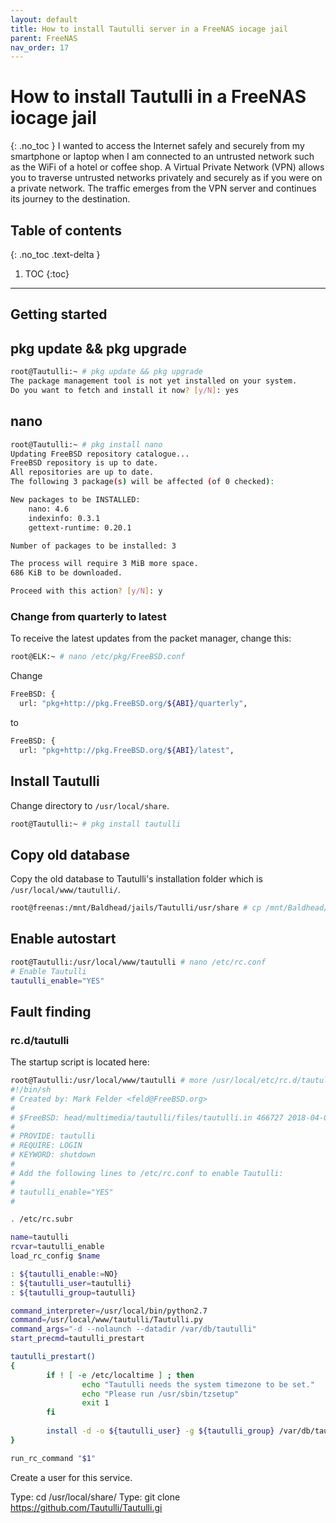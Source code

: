 ```yaml
---
layout: default
title: How to install Tautulli server in a FreeNAS iocage jail
parent: FreeNAS
nav_order: 17
---
```


# How to install Tautulli in a FreeNAS iocage jail
{: .no_toc }
I wanted to access the Internet safely and securely from my smartphone or laptop when I am connected to an untrusted network such as the WiFi of a hotel or coffee shop. A Virtual Private Network (VPN) allows you to traverse untrusted networks privately and securely as if you were on a private network. The traffic emerges from the VPN server and continues its journey to the destination. 

## Table of contents
{: .no_toc .text-delta }
1. TOC
{:toc}
---

## Getting started


## pkg update && pkg upgrade
```bash
root@Tautulli:~ # pkg update && pkg upgrade
The package management tool is not yet installed on your system.
Do you want to fetch and install it now? [y/N]: yes
```


## nano
```bash
root@Tautulli:~ # pkg install nano
Updating FreeBSD repository catalogue...
FreeBSD repository is up to date.
All repositories are up to date.
The following 3 package(s) will be affected (of 0 checked):

New packages to be INSTALLED:
	nano: 4.6
	indexinfo: 0.3.1
	gettext-runtime: 0.20.1

Number of packages to be installed: 3

The process will require 3 MiB more space.
686 KiB to be downloaded.

Proceed with this action? [y/N]: y
```
### Change from quarterly to latest
To receive the latest updates from the packet manager, change this:
```bash
root@ELK:~ # nano /etc/pkg/FreeBSD.conf 
```
Change
```bash
FreeBSD: {
  url: "pkg+http://pkg.FreeBSD.org/${ABI}/quarterly",
```
to
```bash
FreeBSD: {
  url: "pkg+http://pkg.FreeBSD.org/${ABI}/latest",
```

## Install Tautulli
Change directory to `/usr/local/share`.

```bash
root@Tautulli:~ # pkg install tautulli
```

## Copy old database
Copy the old database to Tautulli's installation folder which is `/usr/local/www/tautulli/`.

```bash
root@freenas:/mnt/Baldhead/jails/Tautulli/usr/share # cp /mnt/Baldhead/jails/Tautulli/usr/local/share/Tautulli/tautulli.db /mnt/Baldhead/iocage/jails/Tautulli/root/var/db/tautulli/
```

## Enable autostart
```bash
root@Tautulli:/usr/local/www/tautulli # nano /etc/rc.conf
# Enable Tautulli     
tautulli_enable="YES"
```

## Fault finding
### rc.d/tautulli
The startup script is located here:
```bash
root@Tautulli:/usr/local/www/tautulli # more /usr/local/etc/rc.d/tautulli
#!/bin/sh
# Created by: Mark Felder <feld@FreeBSD.org>
#
# $FreeBSD: head/multimedia/tautulli/files/tautulli.in 466727 2018-04-07 14:14:23Z feld $
#
# PROVIDE: tautulli
# REQUIRE: LOGIN
# KEYWORD: shutdown
#
# Add the following lines to /etc/rc.conf to enable Tautulli:
#
# tautulli_enable="YES"
#

. /etc/rc.subr

name=tautulli
rcvar=tautulli_enable
load_rc_config $name

: ${tautulli_enable:=NO}
: ${tautulli_user=tautulli}
: ${tautulli_group=tautulli}

command_interpreter=/usr/local/bin/python2.7
command=/usr/local/www/tautulli/Tautulli.py
command_args="-d --nolaunch --datadir /var/db/tautulli"
start_precmd=tautulli_prestart

tautulli_prestart()
{
        if ! [ -e /etc/localtime ] ; then
                echo "Tautulli needs the system timezone to be set."
                echo "Please run /usr/sbin/tzsetup"
                exit 1
        fi
        
        install -d -o ${tautulli_user} -g ${tautulli_group} /var/db/tautulli
}

run_rc_command "$1"
```



Create a user for this service. 


Type: cd /usr/local/share/
Type: git clone https://github.com/Tautulli/Tautulli.gi
```

